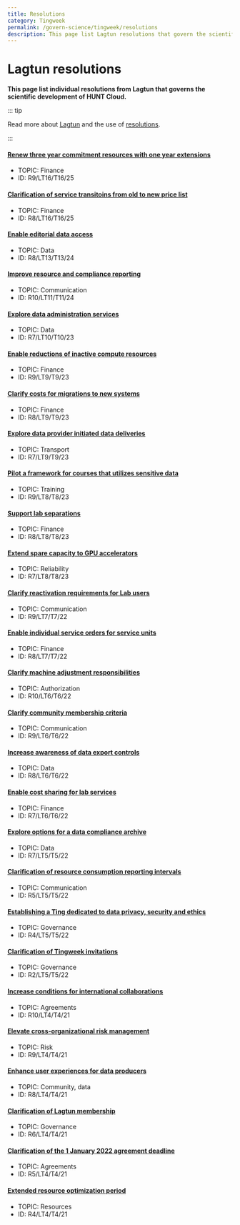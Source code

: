 ```yaml
---
title: Resolutions
category: Tingweek
permalink: /govern-science/tingweek/resolutions
description: This page list Lagtun resolutions that govern the scientific development of HUNT Cloud.
---
```


# Lagtun resolutions

**This page list individual resolutions from Lagtun that governs the scientific development of HUNT Cloud.**

::: tip

Read more about [Lagtun](/govern-science/tingweek/lagtun) and the use of [resolutions](/govern-science/tingweek/lagtun#resolutions).

:::


#### [Renew three year commitment resources with one year extensions](https://assets.hdc.ntnu.no/assets/tingweek/hunt-cloud-tingweek16-resolutions.pdf#page=4)

- TOPIC: Finance
- ID: R9/LT16/T16/25

#### [Clarification of service transitoins from old to new price list](https://assets.hdc.ntnu.no/assets/tingweek/hunt-cloud-tingweek16-resolutions.pdf#page=3)

- TOPIC: Finance
- ID: R8/LT16/T16/25


#### [Enable editorial data access](https://assets.hdc.ntnu.no/assets/tingweek/hunt-cloud-tingweek13-resolutions.pdf#page=3)

- TOPIC: Data
- ID: R8/LT13/T13/24

#### [Improve resource and compliance reporting](https://assets.hdc.ntnu.no/assets/tingweek/hunt-cloud-tingweek11-resolutions.pdf#page=3)

- TOPIC: Communication
- ID: R10/LT11/T11/24

#### [Explore data administration services](https://assets.hdc.ntnu.no/assets/tingweek/hunt-cloud-tingweek10-resolutions.pdf#page=3)

- TOPIC: Data
- ID: R7/LT10/T10/23

#### [Enable reductions of inactive compute resources](https://assets.hdc.ntnu.no/assets/tingweek/hunt-cloud-tingweek9-resolutions.pdf#page=5)

- TOPIC: Finance
- ID: R9/LT9/T9/23

#### [Clarify costs for migrations to new systems](https://assets.hdc.ntnu.no/assets/tingweek/hunt-cloud-tingweek9-resolutions.pdf#page=4)

- TOPIC: Finance
- ID: R8/LT9/T9/23

#### [Explore data provider initiated data deliveries](https://assets.hdc.ntnu.no/assets/tingweek/hunt-cloud-tingweek9-resolutions.pdf#page=3)

- TOPIC: Transport
- ID: R7/LT9/T9/23

#### [Pilot a framework for courses that utilizes sensitive data](https://assets.hdc.ntnu.no/assets/tingweek/hunt-cloud-tingweek8-resolutions.pdf#page=5)

- TOPIC: Training
- ID: R9/LT8/T8/23

#### [Support lab separations](https://assets.hdc.ntnu.no/assets/tingweek/hunt-cloud-tingweek8-resolutions.pdf#page=4)

- TOPIC: Finance
- ID: R8/LT8/T8/23

#### [Extend spare capacity to GPU accelerators](https://assets.hdc.ntnu.no/assets/tingweek/hunt-cloud-tingweek8-resolutions.pdf#page=3)

- TOPIC: Reliability
- ID: R7/LT8/T8/23

#### [Clarify reactivation requirements for Lab users](https://assets.hdc.ntnu.no/assets/tingweek/hunt-cloud-tingweek7-resolutions.pdf#page=4)

- TOPIC: Communication
- ID: R9/LT7/T7/22

#### [Enable individual service orders for service units](https://assets.hdc.ntnu.no/assets/tingweek/hunt-cloud-tingweek7-resolutions.pdf#page=3)

- TOPIC: Finance
- ID: R8/LT7/T7/22

#### [Clarify machine adjustment responsibilities](https://assets.hdc.ntnu.no/assets/tingweek/hunt-cloud-tingweek6-resolutions.pdf#page=6)

- TOPIC: Authorization
- ID: R10/LT6/T6/22

#### [Clarify community membership criteria](https://assets.hdc.ntnu.no/assets/tingweek/hunt-cloud-tingweek6-resolutions.pdf#page=5)

- TOPIC: Communication
- ID: R9/LT6/T6/22

#### [Increase awareness of data export controls](https://assets.hdc.ntnu.no/assets/tingweek/hunt-cloud-tingweek6-resolutions.pdf#page=4)

- TOPIC: Data
- ID: R8/LT6/T6/22

#### [Enable cost sharing for lab services](https://assets.hdc.ntnu.no/assets/tingweek/hunt-cloud-tingweek6-resolutions.pdf#page=3)

- TOPIC: Finance
- ID: R7/LT6/T6/22

#### [Explore options for a data compliance archive](https://assets.hdc.ntnu.no/assets/tingweek/hunt-cloud-tingweek5-resolutions.pdf#page=6)

- TOPIC: Data
- ID: R7/LT5/T5/22

#### [Clarification of resource consumption reporting intervals](https://assets.hdc.ntnu.no/assets/tingweek/hunt-cloud-tingweek5-resolutions.pdf#page=5)

- TOPIC: Communication
- ID: R5/LT5/T5/22

#### [Establishing a Ting dedicated to data privacy, security and ethics](https://assets.hdc.ntnu.no/assets/tingweek/hunt-cloud-tingweek5-resolutions.pdf#page=4)

- TOPIC: Governance
- ID: R4/LT5/T5/22

#### [Clarification of Tingweek invitations](https://assets.hdc.ntnu.no/assets/tingweek/hunt-cloud-tingweek5-resolutions.pdf#page=3)

- TOPIC: Governance
- ID: R2/LT5/T5/22

#### [Increase conditions for international collaborations](https://assets.hdc.ntnu.no/assets/tingweek/hunt-cloud-tingweek4-resolutions.pdf#page=8)

- TOPIC: Agreements
- ID: R10/LT4/T4/21

#### [Elevate cross-organizational risk management](https://assets.hdc.ntnu.no/assets/tingweek/hunt-cloud-tingweek4-resolutions.pdf#page=7)

- TOPIC: Risk
- ID: R9/LT4/T4/21

#### [Enhance user experiences for data producers](https://assets.hdc.ntnu.no/assets/tingweek/hunt-cloud-tingweek4-resolutions.pdf#page=6)

- TOPIC: Community, data
- ID: R8/LT4/T4/21

#### [Clarification of Lagtun membership](https://assets.hdc.ntnu.no/assets/tingweek/hunt-cloud-tingweek4-resolutions.pdf#page=5)

- TOPIC: Governance
- ID: R6/LT4/T4/21
 
#### [Clarification of the 1 January 2022 agreement deadline](https://assets.hdc.ntnu.no/assets/tingweek/hunt-cloud-tingweek4-resolutions.pdf#page=4)

- TOPIC: Agreements
- ID: R5/LT4/T4/21

#### [Extended resource optimization period](https://assets.hdc.ntnu.no/assets/tingweek/hunt-cloud-tingweek4-resolutions.pdf#page=3)

- TOPIC: Resources
- ID: R4/LT4/T4/21
 

